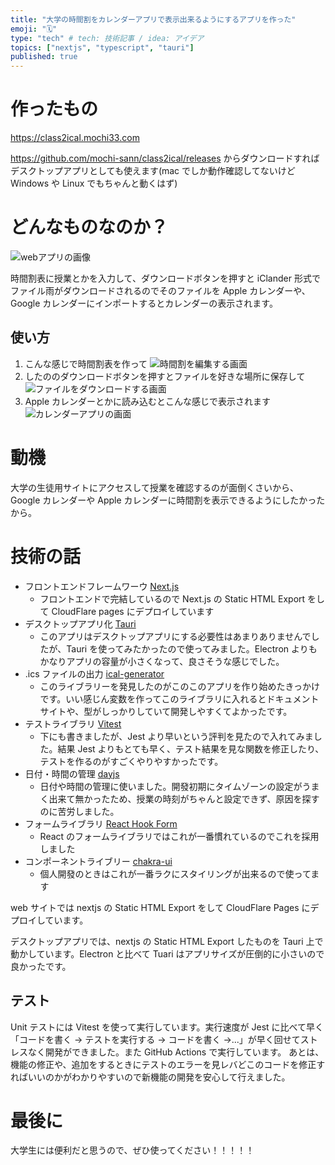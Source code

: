 ```yaml
---
title: "大学の時間割をカレンダーアプリで表示出来るようにするアプリを作った"
emoji: "🗓️"
type: "tech" # tech: 技術記事 / idea: アイデア
topics: ["nextjs", "typescript", "tauri"]
published: true
---
```


# 作ったもの

https://class2ical.mochi33.com

https://github.com/mochi-sann/class2ical/releases
からダウンロードすればデスクトップアプリとしても使えます(mac でしか動作確認してないけど Windows や Linux でもちゃんと動くはず)

# どんなものなのか？

![webアプリの画像](https://storage.googleapis.com/zenn-user-upload/719562a1ce52-20230117.png)

時間割表に授業とかを入力して、ダウンロードボタンを押すと iClander 形式でファイル雨がダウンロードされるのでそのファイルを Apple カレンダーや、Google カレンダーにインポートするとカレンダーの表示されます。

## 使い方

1. こんな感じで時間割表を作って
   ![時間割を編集する画面](https://storage.googleapis.com/zenn-user-upload/b0a1b27987c1-20230205.png)
2. したののダウンロードボタンを押すとファイルを好きな場所に保存して
   ![ファイルをダウンロードする画面](https://storage.googleapis.com/zenn-user-upload/4fba2e647d67-20230205.png)
3. Apple カレンダーとかに読み込むとこんな感じで表示されます
   ![カレンダーアプリの画面](https://storage.googleapis.com/zenn-user-upload/0d8f545a9c76-20230205.png)

# 動機

大学の生徒用サイトにアクセスして授業を確認するのが面倒くさいから、Google カレンダーや Apple カレンダーに時間割を表示できるようにしたかったから。

# 技術の話

- フロントエンドフレームワーウ [Next.js](https://nextjs.org)
  - フロントエンドで完結しているので Next.js の Static HTML Export をして CloudFlare pages にデプロイしています
- デスクトップアプリ化 [Tauri](https://tauri.app)
  - このアプリはデスクトップアプリにする必要性はあまりありませんでしたが、Tauri を使ってみたかったので使ってみました。Electron よりもかなりアプリの容量が小さくなって、良さそうな感じでした。
- .ics ファイルの出力 [ical-generator](https://github.com/sebbo2002/ical-generator)
  - このライブラリーを発見したのがこのこのアプリを作り始めたきっかけです。いい感じん変数を作ってこのライブラリに入れるとドキュメントサイトや、型がしっかりしていて開発しやすくてよかったです。
- テストライブラリ [Vitest](https://vitest.dev)
  - 下にも書きましたが、Jest より早いという評判を見たので入れてみました。結果 Jest よりもとても早く、テスト結果を見な関数を修正したり、テストを作るのがすごくやりやすかったです。
- 日付・時間の管理 [dayjs](https://day.js.org)
  - 日付や時間の管理に使いました。開發初期にタイムゾーンの設定がうまく出来て無かったため、授業の時刻がちゃんと設定できず、原因を探すのに苦労しました。
- フォームライブラリ [React Hook Form](https://react-hook-form.com)
  - React のフォームライブラリではこれが一番慣れているのでこれを採用しました
- コンポーネントライブリー [chakra-ui](https://chakra-ui.com)
  - 個人開發のときはこれが一番ラクにスタイリングが出来るので使ってます

web サイトでは nextjs の Static HTML Export をして CloudFlare Pages にデプロイしています。

デスクトップアプリでは、nextjs の Static HTML Export したものを Tauri 上で動かしています。Electron と比べて Tuari はアプリサイズが圧倒的に小さいので良かったです。

## テスト

Unit テストには Vitest を使って実行しています。実行速度が Jest に比べて早く「コードを書く → テストを実行する → コードを書く →...」が早く回せてストレスなく開発ができました。また GitHub Actions で実行しています。
あとは、機能の修正や、追加をするときにテストのエラーを見レバどこのコードを修正すればいいのかがわかりやすいので新機能の開発を安心して行えました。

# 最後に

大学生には便利だと思うので、ぜひ使ってください！！！！！

